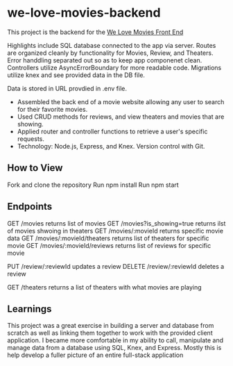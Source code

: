 # we-love-movies-backend

This project is the backend for the [We Love Movies Front End](https://github.com/Thinkful-Ed/starter-movie-front-end)

Highlights include SQL database connected to the app via server. Routes are organized cleanly by functionality for Movies, Review, and Theaters. Error handdling separated out so as to keep app componenet clean.
Controllers utilize AsyncErrorBoundary for more readable code. Migrations utilize knex and see provided data in the DB file.

Data is stored in URL provdied in .env file.

- Assembled the back end of a movie website allowing any user to search for their favorite movies.
- Used CRUD methods for reviews, and view theaters and movies that are showing. 
- Applied router and controller functions to retrieve a user's specific requests.
- Technology: Node.js, Express, and Knex. Version control with Git.

## How to View

Fork and clone the repository
Run npm install
Run npm start

## Endpoints

GET /movies returns list of movies
GET /movies?is_showing=true returns ilst of movies shwoing in theaters 
GET /movies/:movieId returns specific movie data
GET /movies/:movieId/theaters returns list of theaters for specific movie
GET /movies/:movieId/reviews returns list of reviews for specific movie

PUT /review/:reviewId updates a review
DELETE /review/:reviewId deletes a review

GET /theaters returns a list of theaters with what movies are playing

## Learnings

This project was a great exercise in building a server and database from scratch as well as linking them together to work with the provided client application. 
I became more comfortable in my ability to call, manipulate and manage data from a database using SQL, Knex, and Express. Mostly this is help develop a fuller picture of an entire full-stack application
